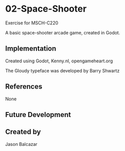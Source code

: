 
# 02-Space-Shooter

Exercise for MSCH-C220

A basic space-shooter arcade game, created in Godot.

## Implementation

Created using
Godot,
Kenny.nl,
opengameheart.org

The Gloudy typeface was developed by Barry Shwartz

## References
None

## Future Development

## Created by
Jason Balcazar

